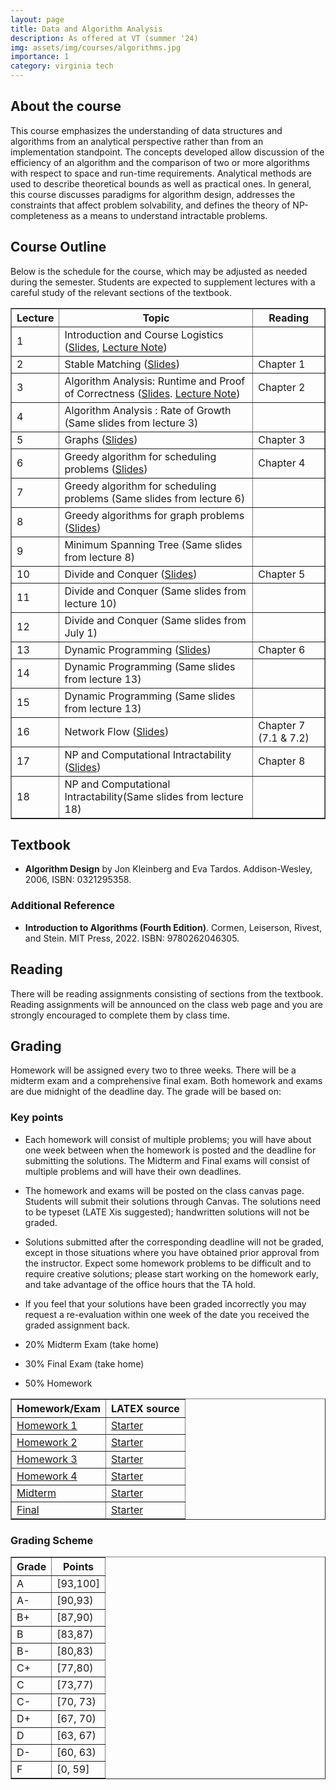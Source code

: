 ```yaml
---
layout: page
title: Data and Algorithm Analysis
description: As offered at VT (summer '24)
img: assets/img/courses/algorithms.jpg
importance: 1
category: virginia tech
---
```

## About the course

This course emphasizes the understanding of data structures and algorithms from an analytical perspective rather than from an implementation standpoint. The concepts developed allow discussion of the efficiency of an algorithm and the comparison of two or more algorithms with respect to space and run-time requirements. Analytical methods are used to describe theoretical bounds as well as practical ones. In general, this course discusses paradigms for algorithm design, addresses the constraints that affect problem solvability, and defines the theory of NP-completeness as a means to understand intractable problems.

## Course Outline

Below is the schedule for the course, which may be adjusted as needed during the semester. Students are expected to supplement lectures with a careful study of the relevant sections of the textbook.

<table border='1'>
    <tr>
        <th>Lecture </th>
        <th>Topic</th>
        <th>Reading</th>
    </tr>
    <tr>
        <td>1</td>
        <td>Introduction and Course Logistics (<a href='assets/pdf/courses/algorithms/lecture-slide-1.pdf'>Slides</a>, <a href='assets/pdf/courses/algorithms/lecture-note-1.pdf'>Lecture Note</a>)</td>
        <td></td>
    </tr>
    <tr>
        <td>2</td>
        <td>Stable Matching (<a href='assets/pdf/courses/algorithms/lecture-slide-2.pdf'>Slides</a>)</td>
        <td>Chapter 1</td>
    </tr>
    <tr>
        <td>3</td>
        <td>Algorithm Analysis: Runtime and Proof of Correctness (<a href='assets/pdf/courses/algorithms/lecture-slide-3.pdf'>Slides</a>. <a href='assets/pdf/courses/algorithms/lecture-note-2.pdf'>Lecture Note</a>)</td>
        <td>Chapter 2</td>
    </tr>
    <tr>
        <td>4</td>
        <td>Algorithm Analysis : Rate of Growth (Same slides from lecture 3)</td>
        <td></td>
    </tr>
    <tr>
        <td>5</td>
        <td>Graphs (<a href='assets/pdf/courses/algorithms/lecture-slide-5.pdf'>Slides</a>)</td>
        <td>Chapter 3</td>
    </tr>
    <tr>
        <td>6</td>
        <td>Greedy algorithm for scheduling problems (<a href='assets/pdf/courses/algorithms/lecture-slide-6.pdf'>Slides</a>)</td>
        <td>Chapter 4</td>
    </tr>
    <tr>
        <td>7</td>
        <td>Greedy algorithm for scheduling problems (Same slides from lecture 6)</td>
        <td></td>
    </tr>
    <tr>
        <td>8</td>
        <td>Greedy algorithms for graph problems (<a href='assets/pdf/courses/algorithms/lecture-slide-8.pdf'>Slides</a>)</td>
        <td></td>
    </tr>
    <tr>
        <td>9</td>
        <td>Minimum Spanning Tree (Same slides from lecture 8)</td>
        <td></td>
    </tr>
    <tr>
        <td>10</td>
        <td>Divide and Conquer (<a href='assets/pdf/courses/algorithms/lecture-slide-10.pdf'>Slides</a>)</td>
        <td>Chapter 5</td>
    </tr>
    <tr>
        <td>11</td>
        <td>Divide and Conquer (Same slides from lecture 10)</td>
        <td></td>
    </tr>
    <tr>
        <td>12</td>
        <td>Divide and Conquer (Same slides from July 1)</td>
        <td></td>
    </tr>
    <tr>
        <td>13</td>
        <td>Dynamic Programming (<a href='assets/pdf/courses/algorithms/lecture-slide-13.pdf'>Slides</a>)</td>
        <td>Chapter 6</td>
    </tr>
    <tr>
        <td>14</td>
        <td>Dynamic Programming (Same slides from lecture 13)</td>
        <td></td>
    </tr>
    <tr>
        <td>15</td>
        <td>Dynamic Programming (Same slides from lecture 13)</td>
        <td></td>
    </tr>
    <tr>
        <td>16</td>
        <td>Network Flow (<a href='assets/pdf/courses/algorithms/lecture-slide-16.pdf'>Slides</a>)</td>
        <td>Chapter 7 (7.1 & 7.2)</td>
    </tr>
    <tr>
        <td>17</td>
        <td>NP and Computational Intractability (<a href='assets/pdf/courses/algorithms/lecture-slide-17.pdf'>Slides</a>)</td>
        <td>Chapter 8</td>
    </tr>
    <tr>
        <td>18</td>
        <td>NP and Computational Intractability(Same slides from lecture 18)</td>
        <td></td>
    </tr>
</table>

## Textbook

- __Algorithm Design__ by Jon Kleinberg and Eva Tardos. Addison-Wesley, 2006, ISBN: 0321295358.

### Additional Reference

- __Introduction to Algorithms (Fourth Edition)__. Cormen, Leiserson, Rivest, and Stein. MIT Press, 2022. ISBN: 9780262046305.

## Reading

There will be reading assignments consisting of sections from the textbook. Reading assignments will be announced on the class web page and you are strongly encouraged to complete them by class time.

## Grading

Homework will be assigned every two to three weeks. There will be a midterm exam and a comprehensive final exam. Both homework and exams are due midnight of the deadline day. The grade will be based on:

### Key points

- Each homework will consist of multiple problems; you will have about one week between when the homework is posted and the deadline for submitting the solutions. The Midterm and Final exams will consist of multiple problems and will have their own deadlines.
- The homework and exams will be posted on the class canvas page. Students will submit their solutions through Canvas. The solutions need to be typeset (LATE Xis suggested); handwritten solutions will not be graded.
- Solutions submitted after the corresponding deadline will not be graded, except in those situations where you have obtained prior approval from the instructor. Expect some homework problems to be difficult and to require creative solutions; please start working on the homework early, and take advantage of the office hours that the TA hold.
- If you feel that your solutions have been graded incorrectly you may request a re-evaluation within one week of the date you received the graded assignment back.


- 20% Midterm Exam (take home)
- 30% Final Exam (take home)
- 50% Homework

<table border='1'>
    <tr>
        <th>Homework/Exam </th>
        <th>LATEX source</th>
    </tr>
    <tr>
        <td><a href='assets/pdf/courses/algorithms/HW1.pdf'>Homework 1</a></td>
        <td><a href='assets/pdf/courses/algorithms/HW1.tex'>Starter</a></td>
    </tr>
    <tr>
        <td><a href='assets/pdf/courses/algorithms/HW2.pdf'>Homework 2</a></td>
        <td><a href='assets/pdf/courses/algorithms/HW2.tex'>Starter</a></td>
    </tr>
    <tr>
        <td><a href='assets/pdf/courses/algorithms/HW3.pdf'>Homework 3</a></td>
        <td><a href='assets/pdf/courses/algorithms/HW3.tex'>Starter</a></td>
    </tr>
    <tr>
        <td><a href='assets/pdf/courses/algorithms/HW4.pdf'>Homework 4</a></td>
        <td><a href='assets/pdf/courses/algorithms/HW4.tex'>Starter</a></td>
    </tr>
    <tr>
        <td><a href='assets/pdf/courses/algorithms/midterm.pdf'>Midterm</a></td>
        <td><a href='assets/pdf/courses/algorithms/midterm.tex'>Starter</a></td>
    </tr>
    <tr>
        <td><a href='assets/pdf/courses/algorithms/final.pdf'>Final</a></td>
        <td><a href='assets/pdf/courses/algorithms/final.tex'>Starter</a></td>
    </tr>
</table>


### Grading Scheme

<div align='center'>
    <table border="1">
        <thead>
            <tr>
                <th>Grade</th>
                <th>Points</th>
            </tr>
        </thead>
        <tbody>
            <tr>
                <td>A</td>
                <td>[93,100]</td>
            </tr>
            <tr>
                <td>A-</td>
                <td>[90,93)</td>
            </tr>
            <tr>
                <td>B+</td>
                <td>[87,90)</td>
            </tr>
            <tr>
                <td>B</td>
                <td>[83,87)</td>
            </tr>
            <tr>
                <td>B-</td>
                <td>[80,83)</td>
            </tr>
            <tr>
                <td>C+</td>
                <td>[77,80)</td>
            </tr>
            <tr>
                <td>C</td>
                <td>[73,77)</td>
            </tr>
            <tr>
                <td>C-</td>
                <td>[70, 73)</td>
            </tr>
            <tr>
                <td>D+</td>
                <td>[67, 70)</td>
            </tr>
            <tr>
                <td>D</td>
                <td>[63, 67)</td>
            </tr>
            <tr>
                <td>D-</td>
                <td>[60, 63)</td>
            </tr>
            <tr>
                <td>F</td>
                <td>[0, 59]</td>
            </tr>
        </tbody>
    </table>
</div>